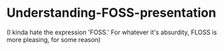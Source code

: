 # Understanding-FOSS-presentation
(I kinda hate the expression 'FOSS.' For whatever it's absurdity, FLOSS is more pleasing, for some reason)
